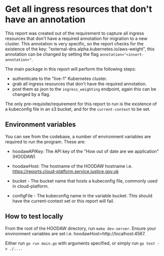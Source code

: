 # Get all ingress resources that don't have an annotation

This report was created out of the requirement to capture all ingress resources that don't have a required annotation for migration to a new cluster. This annotation is very specific, so the report checks for the existence of the key: "external-dns.alpha.kubernetes.io/aws-weight", this annotation can be changed by setting the flag `annotation="<insert-annotation>"`.

The main package in this report will perform the following steps:

- authenticate to the "live-1" Kubernetes cluster.
- grab all ingress resources that don't have the required annotation.
- post them as json to the `ingress_weighting` endpoint, again this can be changed by a flag.

The only pre-requisite/requirement for this report to run is the existence of a kubeconfig file in an s3 bucket, and for the `current-context` to be set.

## Environment variables

You can see from the codebase, a number of environment variables are required to run the program. These are:

- hoodawAPIKey: The API key of the "How out of date are we application" (HOODAW)

- hoodawHost: The hostname of the HOODAW hostname i.e. https://reports.cloud-platform.service.justice.gov.uk

- bucket - The bucket name that hosts a kubeconfig file, commonly used in cloud-platform.

- configFile - The kubeconfig name in the variable bucket. This should have the current-context set or this report will fail.

## How to test locally

From the root of the HOODAW directory, run `make dev-server`. Ensure your environment variables are set i.e. hoodawHost=http://localhost:4567.

Either run `go run main.go` with arguments specified, or simply run `go test -v ./...`.
